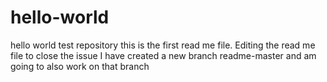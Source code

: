 # hello-world
hello world test repository
this is the first read me file. 
Editing the read me file to close the issue
I have created a new branch readme-master and am going to also work on that branch
